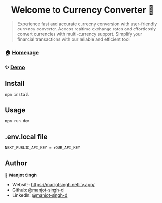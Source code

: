 <h1 align="center">Welcome to Currency Converter 👋</h1>
<p>
</p>

> Experience fast and accurate currecny conversion with user-friendly currency converter. Access realtime exchange rates and effortlessly convert currencies with multi-currency support. Simplify your financial transactions with our reliable and efficient tool

### 🏠 [Homepage](https://github.com/Manjot-Singh-D/currency-converter/)

### ✨ [Demo](https://manjot-currency-converter.vercel.app/)

## Install

```sh
npm install
```

## Usage

```sh
npm run dev
```

## .env.local file
```sh
NEXT_PUBLIC_API_KEY = YOUR_API_KEY
```

## Author

👤 **Manjot Singh**

* Website: https://manjotsingh.netlify.app/
* Github: [@manjot-singh-d](https://github.com/manjot-singh-d)
* LinkedIn: [@manjot-singh-d](https://linkedin.com/in/manjot-singh-d)
